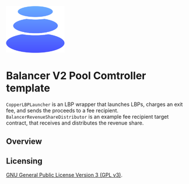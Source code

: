 # <img src="../../logo.svg" alt="Balancer" height="128px">

# Balancer V2 Pool Comtroller template

`CopperLBPLauncher` is an LBP wrapper that launches LBPs, charges an exit fee, and sends the proceeds to a fee recipient.
`BalancerRevenueShareDistributor` is an example fee recipient target contract, that receives and distributes the revenue share.

## Overview

## Licensing

[GNU General Public License Version 3 (GPL v3)](../../LICENSE).
